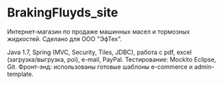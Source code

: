 # BrakingFluyds_site

Интернет-магазин по продаже машинных масел и тормозных жидкостей.
Сделано для ООО "ЭфТех".

Java 1.7, Spring (MVC, Security, Tiles, JDBC), работа с pdf, excel (загрузка/выгрузка, poi), e-mail, PayPal. 
Тестирование: Mockito
Eclipse, Git.
Фронт-энд: использованы готовые шаблоны e-commerce и admin-template.
